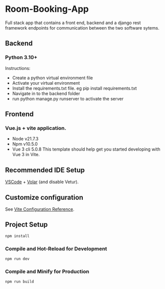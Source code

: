 # Room-Booking-App  
Full stack app that contains a front end, backend and a django rest framework endpoints for communication between the two software sytems.  
## Backend  
### Python 3.10+  
Instructions:  
- Create a python virtual environment file
- Activate your virtual environment
- Install the requirements.txt file. eg pip install requirements.txt
- Navigate in to the backend folder
- run python manage.py runserver to activate the server

## Frontend  
### Vue.js + vite application.  
- Node v21.7.3
- Npm v10.5.0
- Vue 3 cli 5.0.8
This template should help get you started developing with Vue 3 in Vite.

## Recommended IDE Setup

[VSCode](https://code.visualstudio.com/) + [Volar](https://marketplace.visualstudio.com/items?itemName=Vue.volar) (and disable Vetur).

## Customize configuration

See [Vite Configuration Reference](https://vitejs.dev/config/).

## Project Setup

```sh
npm install
```

### Compile and Hot-Reload for Development

```sh
npm run dev
```

### Compile and Minify for Production

```sh
npm run build
```
